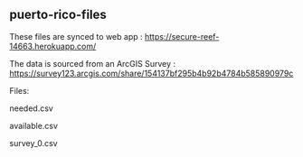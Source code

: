 ## puerto-rico-files

These files are synced to web app :   https://secure-reef-14663.herokuapp.com/

The data is sourced from an ArcGIS Survey : https://survey123.arcgis.com/share/154137bf295b4b92b4784b585890979c

Files:

  needed.csv

  available.csv

  survey_0.csv
